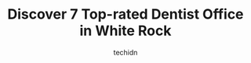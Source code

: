 ---
layout: ampstory
image: https://i0.wp.com/www.auto.or.id/wp-content/uploads/2023/06/smile-solutions-dental-centre-0-white-rock-1686327137.jpeg?resize=640,853
author: techidn
featured: false
description: White Rock, British Columbia, Canada is a haven for Dentist Office enthusiasts, boasting an impressive array of 7 top-notch establishments. Whether youre a seasoned connoisseur or simply cu
title: Discover 7 Top-rated Dentist Office in White Rock
cover:
   title: Discover 7 Top-rated Dentist Office in White Rock
   subtitle: AUTO.OR.ID
   background: https://www.auto.or.id/wp-content/uploads/2023/06/smile-solutions-dental-centre-0-white-rock-1686327137.jpeg

pages: 
 - layout: thirds
   top: <h1>#1 Wave Dentistry</h1>
   bottom: "<p>Lovely family run business with a genuine best interest of patient outlook toward service. They have provided exceptional service to my parents and are making great pro</p>"
   background: https://www.auto.or.id/wp-content/uploads/2023/06/smile-solutions-dental-centre-1-white-rock-1686327139.jpeg
   backgroundblur: true
 - layout: thirds
   top: <h1>#2 Peace Arch Dental - Dr. Michael Layton</h1>
   bottom: "<p>1656 Martin Dr #302, Surrey, BC V4A 6E7, Canada</p>"
   background: https://www.auto.or.id/wp-content/uploads/2023/06/smile-solutions-dental-centre-2-white-rock-1686327140.jpeg
   cta:
      link: https://www.auto.or.id/discover-7-top-rated-dentist-office-in-white-rock/
      text: Discover 7 Top-rated Dentist Office in White Rock
 - layout: thirds
   top: <h1>#3 Georgian Square Dental</h1>
   bottom: "<p>1440 George St # 101, White Rock, BC V4B 4A3, Canada</p>"
   background: https://images.unsplash.com/photo-1636325778435-585ed877d753?ixlib=rb-4.0.3&ixid=MnwxMjA3fDB8MHxwaG90by1wYWdlfHx8fGVufDB8fHx8&auto=format&fit=crop&w=640&h=853&q=80
   cta:
      link: https://www.auto.or.id/discover-7-top-rated-dentist-office-in-white-rock/
      text: Discover 7 Top-rated Dentist Office in White Rock
 - layout: thirds
   top: <h1>#4 Smile Solutions Dental Centre</h1>
   bottom: "<p>15451 Russell Ave #202, White Rock, BC V4B 2R5, Canada</p>"
   background: https://images.unsplash.com/photo-1560361586-8242b1fc06c5?ixlib=rb-4.0.3&ixid=MnwxMjA3fDB8MHxwaG90by1wYWdlfHx8fGVufDB8fHx8&auto=format&fit=crop&w=640&h=853&q=80
   cta:
      link: https://www.auto.or.id/discover-7-top-rated-dentist-office-in-white-rock/
      text: Discover 7 Top-rated Dentist Office in White Rock
 - layout: thirds
   top: <h1>#5 Semiahmoo Dental Centre</h1>
   bottom: "<p>1711 152 St #132, Surrey, BC V4A 4N3, Canada</p>"
   background: https://images.unsplash.com/photo-1494697536454-6f39e2cc972d?ixlib=rb-4.0.3&ixid=MnwxMjA3fDB8MHxwaG90by1wYWdlfHx8fGVufDB8fHx8&auto=format&fit=crop&w=640&h=853&q=80
   cta:
      link: https://www.auto.or.id/discover-7-top-rated-dentist-office-in-white-rock/
      text: Discover 7 Top-rated Dentist Office in White Rock
 - layout: thirds
   top: <h1>#6 Johnston Road Dental</h1>
   bottom: "<p>1549 Johnston Rd, White Rock, BC V4B 3Z6, Canada</p>"
   background: https://images.unsplash.com/photo-1626302592989-84fe1c211d7d?ixlib=rb-4.0.3&ixid=MnwxMjA3fDB8MHxwaG90by1wYWdlfHx8fGVufDB8fHx8&auto=format&fit=crop&w=640&h=853&q=80
   cta:
      link: https://www.auto.or.id/discover-7-top-rated-dentist-office-in-white-rock/
      text: Discover 7 Top-rated Dentist Office in White Rock
 - layout: thirds
   top: <h1>#7 Crescent Park Dental Clinic</h1>
   bottom: "<p>12909 16 Ave, White Rock, BC V4A 1N8, Canada</p>"
   background: https://images.unsplash.com/photo-1576933875027-3314e0a79702?ixlib=rb-4.0.3&ixid=MnwxMjA3fDB8MHxwaG90by1wYWdlfHx8fGVufDB8fHx8&auto=format&fit=crop&w=640&h=853&q=80
   cta:
      link: https://www.auto.or.id/discover-7-top-rated-dentist-office-in-white-rock/
      text: Discover 7 Top-rated Dentist Office in White Rock
 - layout: thirds
   middle: Continue reading...
   background: https://images.unsplash.com/photo-1579124688690-5476c5d01fde?ixlib=rb-4.0.3&ixid=MnwxMjA3fDB8MHxwaG90by1wYWdlfHx8fGVufDB8fHx8&auto=format&fit=crop&w=640&h=853&q=80
   cta:
      link: https://www.auto.or.id/discover-7-top-rated-dentist-office-in-white-rock/
      text: Discover 7 Top-rated Dentist Office in White Rock

---